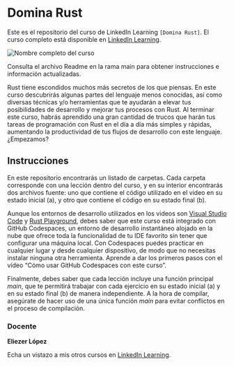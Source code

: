 # Domina Rust
Este es el repositorio del curso de LinkedIn Learning `[Domina Rust]`. El curso completo está disponible en [LinkedIn Learning][lil-course-url].

![Nombre completo del curso][lil-thumbnail-url] 

Consulta el archivo Readme en la rama main para obtener instrucciones e información actualizadas.

Rust tiene escondidos muchos más secretos de los que piensas. En este curso descubrirás algunas partes del lenguaje menos conocidas, así como diversas técnicas y/o herramientas que te ayudarán a elevar tus posibilidades de desarrollo y mejorar tus procesos con Rust. Al terminar este curso, habrás aprendido una gran cantidad de trucos que harán tus tareas de programación con Rust en el día a día más simples y rápidas, aumentando la productividad de tus flujos de desarrollo con este lenguaje. ¿Empezamos?

## Instrucciones

En este repositorio encontrarás un listado de carpetas. Cada carpeta corresponde con una lección dentro del curso, y en su interior encontrarás dos archivos fuente: uno que contiene el código utilizado en el video en su estado inicial (a), y otro que contiene el código en su estado final (b).

Aunque los entornos de desarrollo utilizados en los videos son [Visual Studio Code](https://code.visualstudio.com/) y [Rust Playground](https://play.rust-lang.org/), debes saber que este curso está integrado con GitHub Codespaces, un entorno de desarrollo instantáneo alojado en la nube que ofrece toda la funcionalidad de tu IDE favorito sin tener que configurar una máquina local. Con Codespaces puedes practicar en cualquier lugar y desde cualquier dispositivo, de modo que no necesitas instalar ninguna otra herramienta. Aprende a dar los primeros pasos con el vídeo “Cómo usar GitHub Codespaces con este curso”.

Finalmente, debes saber que cada lección incluye una función principal _main_, que te permitirá trabajar con cada ejercicio en su estado inicial (a) y en su estado final (b) de manera independiente. A la hora de compilar, asegúrate de hacer uso de una única función _main_ para evitar conflictos en el proceso de compilación.

### Docente

**Eliezer López**

Echa un vistazo a mis otros cursos en [LinkedIn Learning](https://www.linkedin.com/learning/instructors/eliezer-lopez).

[0]: # (Replace these placeholder URLs with actual course URLs)
[lil-course-url]: https://www.linkedin.com/learning/building-a-graphql-project-with-react-js
[lil-thumbnail-url]: https://cdn.lynda.com/course/2875095/2875095-1615224395432-16x9.jpg


[1]: # (End of ES-Instruction ###############################################################################################)
